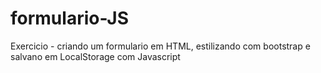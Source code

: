 # formulario-JS
Exercicio - criando um formulario em HTML, estilizando com bootstrap e salvano em LocalStorage com Javascript
